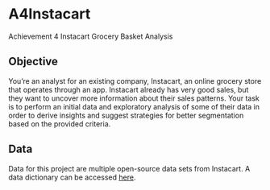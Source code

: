 # A4Instacart
Achievement 4 Instacart Grocery Basket Analysis
## Objective
You’re an analyst for an existing company, Instacart, an online grocery store that operates through an app. Instacart already has very good sales, but they want to uncover more information about their sales patterns. Your task is to perform an initial data and exploratory analysis of some of their data in order to derive insights and suggest strategies for better
segmentation based on the provided criteria.
## Data
Data for this project are multiple open-source data sets from Instacart. A data dictionary can be accessed [here](https://gist.github.com/jeremystan/c3b39d947d9b88b3ccff3147dbcf6c6b).
